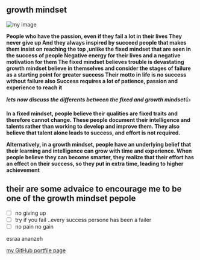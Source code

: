 ## growth mindset 

![my image](https://372832.smushcdn.com/1067402/wp-content/uploads/2020/01/Blog-Jan-9_-Featured.png?lossy=1&strip=1&webp=1)


**People who have the passion, even if they fail a lot in their lives
They never give up
And they always inspired by  succeed people that makes them insist on reaching the top ,unlike the fixed mindset that are seen in the success of people
Negative energy for their lives and a negative motivation for them
The fixed mindset believes trouble is devastating
growth mindset  believe in themselves and consider the stages of failure as a starting point for greater success
Their motto in life is no success without failure also
Success requires a lot of patience, passion and experience
to reach it**

***lets now discuss the differents between the fixed and growth mindset***:+1:

**In a fixed mindset, people believe their qualities are fixed traits and therefore cannot change. These people document their intelligence and talents rather than working to develop and improve them. They also believe that talent alone leads to success, and effort is not required.** 

**Alternatively, in a growth mindset, people have an underlying belief that their learning and intelligence can grow with time and experience. When people believe they can become smarter, they realize that their effort has an effect on their success, so they put in extra time, leading to higher achievement**


## their are some advaice to encourage me to be one of the  growth mindset pepole
- [ ] no giving up
- [ ] try if you fail ..every success persone has been a failer
- [ ] no pain no gain 

esraa ananzeh

[my GitHub portfile page](https://github.com/esraaamal)


